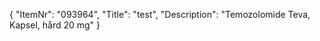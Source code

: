 {
  "ItemNr": "093964",
  "Title": "test",
  "Description": "Temozolomide Teva, Kapsel, hård 20 mg"
}